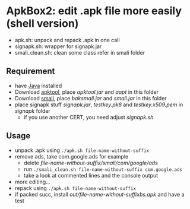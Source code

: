 # ApkBox2: edit .apk file more easily (shell version)

* apk.sh:		unpack and repack .apk in one call
* signapk.sh:		wrapper for signapk.jar
* smali_clean.sh:	clean some class refer in smali folder


Requirement
------------

* have [Java](http://www.java.com/getjava/) installed
* Download [apktool](https://code.google.com/p/android-apktool/), place _apktool.jar_ and _aapt_ in this folder
* Download [smali](https://code.google.com/p/smali/), place _baksmali.jar_ and _smali.jar_ in this folder
* place signapk stuff _signapk.jar_, _testkey.pk8_ and _testkey.x509.pem_ in _signapk_ folder
  * if you use another CERT, you need adjust _signapk.sh_


Usage
------------

* unpack .apk using `./apk.sh file-name-without-suffix`
* remove ads, take com.google.ads for example
  * delete _file-name-without-suffix/smali/com/google/ads_
  * run `./smali_clean.sh file-name-without-suffix com.google.ads`
  * take a look at commented lines and the console output
* more editing...
* repack using `./apk.sh file-name-without-suffix`
* if packed succ, install _out/file-name-without-suffixbs.apk_ and have a test

